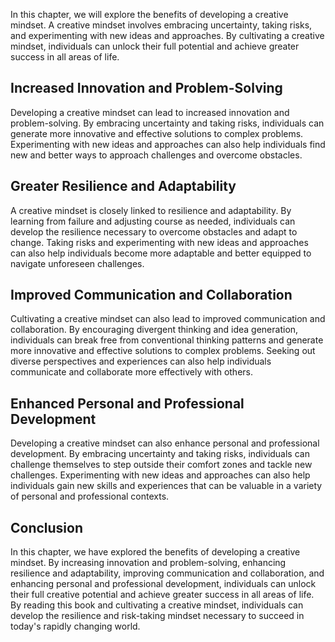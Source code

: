 
In this chapter, we will explore the benefits of developing a creative mindset. A creative mindset involves embracing uncertainty, taking risks, and experimenting with new ideas and approaches. By cultivating a creative mindset, individuals can unlock their full potential and achieve greater success in all areas of life.

Increased Innovation and Problem-Solving
----------------------------------------

Developing a creative mindset can lead to increased innovation and problem-solving. By embracing uncertainty and taking risks, individuals can generate more innovative and effective solutions to complex problems. Experimenting with new ideas and approaches can also help individuals find new and better ways to approach challenges and overcome obstacles.

Greater Resilience and Adaptability
-----------------------------------

A creative mindset is closely linked to resilience and adaptability. By learning from failure and adjusting course as needed, individuals can develop the resilience necessary to overcome obstacles and adapt to change. Taking risks and experimenting with new ideas and approaches can also help individuals become more adaptable and better equipped to navigate unforeseen challenges.

Improved Communication and Collaboration
----------------------------------------

Cultivating a creative mindset can also lead to improved communication and collaboration. By encouraging divergent thinking and idea generation, individuals can break free from conventional thinking patterns and generate more innovative and effective solutions to complex problems. Seeking out diverse perspectives and experiences can also help individuals communicate and collaborate more effectively with others.

Enhanced Personal and Professional Development
----------------------------------------------

Developing a creative mindset can also enhance personal and professional development. By embracing uncertainty and taking risks, individuals can challenge themselves to step outside their comfort zones and tackle new challenges. Experimenting with new ideas and approaches can also help individuals gain new skills and experiences that can be valuable in a variety of personal and professional contexts.

Conclusion
----------

In this chapter, we have explored the benefits of developing a creative mindset. By increasing innovation and problem-solving, enhancing resilience and adaptability, improving communication and collaboration, and enhancing personal and professional development, individuals can unlock their full creative potential and achieve greater success in all areas of life. By reading this book and cultivating a creative mindset, individuals can develop the resilience and risk-taking mindset necessary to succeed in today's rapidly changing world.

